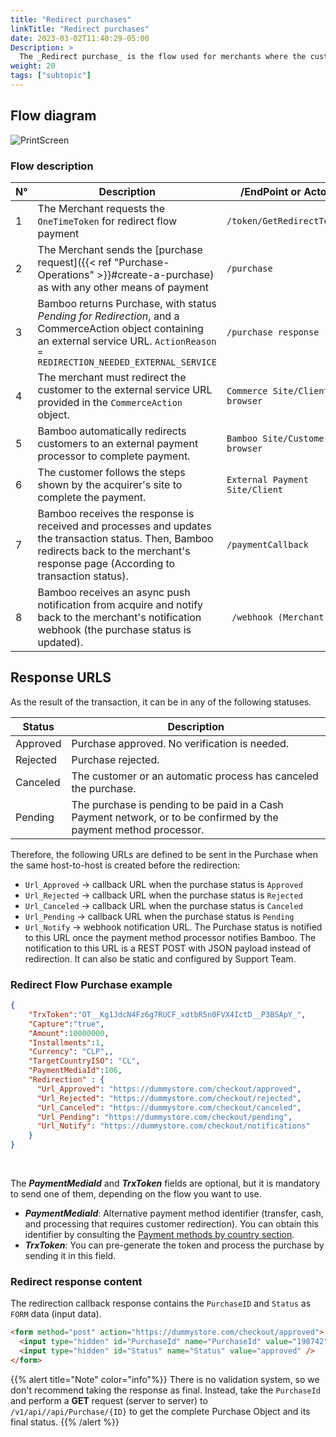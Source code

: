 ```yaml
---
title: "Redirect purchases"
linkTitle: "Redirect purchases"
date: 2023-03-02T11:40:29-05:00
Description: >
  The _Redirect purchase_ is the flow used for merchants where the customer needs to be redirected to an external page to complete the payment.
weight: 20
tags: ["subtopic"]
---
```


## Flow diagram
![PrintScreen](/assets/RedirectPurchaseFlow_en.png)

### Flow description

| N° | Description | /EndPoint or Actor |
|---|---|---|
| 1 | The Merchant requests the `OneTimeToken` for redirect flow payment | `/token/GetRedirectToken` |
| 2 | The Merchant sends the [purchase request]({{< ref "Purchase-Operations" >}}#create-a-purchase) as with any other means of payment | `/purchase` |
| 3 | Bamboo returns Purchase, with status _Pending for Redirection_, and a CommerceAction object containing an external service URL. `ActionReason = REDIRECTION_NEEDED_EXTERNAL_SERVICE` | `/purchase response` |
| 4 | The merchant must redirect the customer to the external service URL provided in the `CommerceAction` object. | `Commerce Site/Client browser` |
| 5 | Bamboo automatically redirects customers to an external payment processor to complete payment. | `Bamboo Site/Customer browser` |
| 6 | The customer follows the steps shown by the acquirer's site to complete the payment. | `External Payment Site/Client` |
| 7 | Bamboo receives the response is received and processes and updates the transaction status. Then, Bamboo redirects back to the merchant's response page (According to transaction status). | `/paymentCallback` |
| 8 | Bamboo receives an async push notification from acquire and notify back to the merchant's notification webhook (the purchase status is updated). |` /webhook (Merchant)` |

## Response URLS
As the result of the transaction, it can be in any of the following statuses.

| Status | Description |
|---|---|
| Approved | Purchase approved. No verification is needed. |
| Rejected | Purchase rejected. |
| Canceled | The customer or an automatic process has canceled the purchase. |
| Pending | The purchase is pending to be paid in a Cash Payment network, or to be confirmed by the payment method processor. |

Therefore, the following URLs are defined to be sent in the Purchase when the same host-to-host is created before the redirection: 

* `Url_Approved` → callback URL when the purchase status is `Approved` 
* `Url_Rejected` → callback URL when the purchase status is `Rejected` 
* `Url_Canceled` → callback URL when the purchase status is `Canceled` 
* `Url_Pending`  → callback URL when the purchase status is `Pending` 
* `Url_Notify`   → webhook notification URL. The Purchase status is notified to this URL once the payment method processor notifies Bamboo. The notification to this URL is a REST POST with JSON payload instead of redirection. It can also be static and configured by Support Team.

### Redirect Flow Purchase example

```json
{
    "TrxToken":"OT__Kg1JdcN4Fz6g7RUCF_xdtbR5n0FVX4IctD__P3BSApY_",
    "Capture":"true",
    "Amount":10000000,
    "Installments":1,
    "Currency": "CLP",,
    "TargetCountryISO": "CL",
    "PaymentMediaId":106,
    "Redirection" : {
      "Url_Approved": "https://dummystore.com/checkout/approved",
      "Url_Rejected": "https://dummystore.com/checkout/rejected",
      "Url_Canceled": "https://dummystore.com/checkout/canceled",
      "Url_Pending": "https://dummystore.com/checkout/pending",
      "Url_Notify": "https://dummystore.com/checkout/notifications"
    }
}
```
<br>

The _**PaymentMediaId**_ and _**TrxToken**_ fields are optional, but it is mandatory to send one of them, depending on the flow you want to use.

* _**PaymentMediaId**_: Alternative payment method identifier (transfer, cash, and processing that requires customer redirection). You can obtain this identifier by consulting the [Payment methods by country section](/docs/payment-methods.html).
* _**TrxToken**_: You can pre-generate the token and process the purchase by sending it in this field.

### Redirect response content
The redirection callback response contains the `PurchaseID` and `Status` as `FORM` data (input data).

```html
<form method="post" action="https://dummystore.com/checkout/approved">
  <input type="hidden" id="PurchaseId" name="PurchaseId" value="198742" />
  <input type="hidden" id="Status" name="Status" value="approved" />
</form>
```

{{% alert title="Note" color="info"%}}
There is no validation system, so we don't recommend taking the response as final. Instead, take the `PurchaseId` and perform a **GET** request (server to server) to `/v1/api//api/Purchase/{ID}` to get the complete Purchase Object and its final status.
{{% /alert %}}